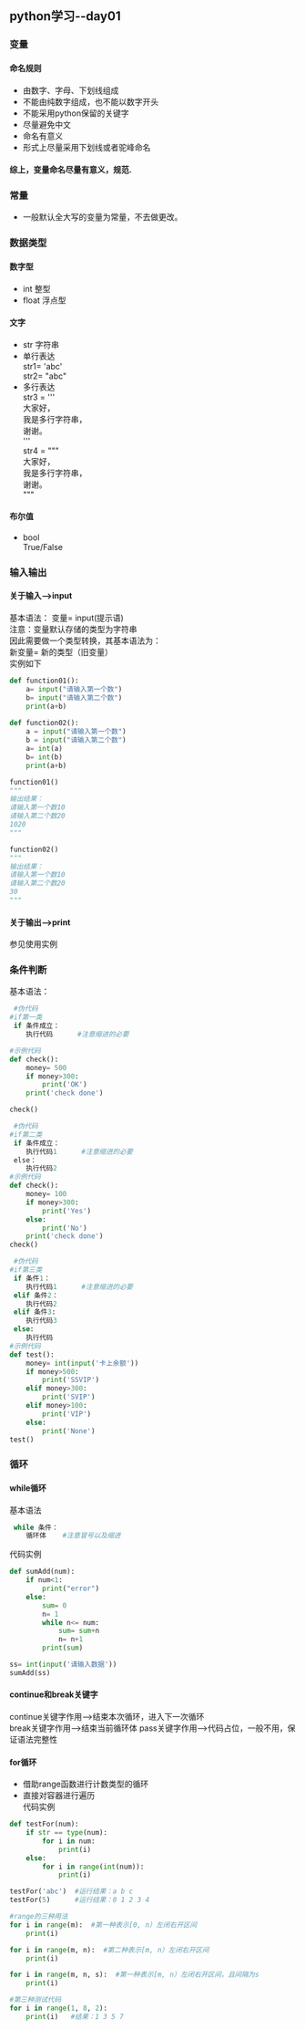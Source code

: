 ## python学习--day01
### 变量
#### 命名规则
 - 由数字、字母、下划线组成
 - 不能由纯数字组成，也不能以数字开头
 - 不能采用python保留的关键字
 - 尽量避免中文
 - 命名有意义
 - 形式上尽量采用下划线或者驼峰命名
#### 综上，变量命名尽量有意义，规范.

### 常量
 - 一般默认全大写的变量为常量，不去做更改。

### 数据类型
 #### 数字型
 - int 整型
 - float 浮点型
 #### 文字
 - str 字符串
 - 单行表达  
  str1= 'abc'    
  str2= "abc"
 - 多行表达  
str3 = '''   
    大家好，   
    我是多行字符串，  
    谢谢。  
'''  
str4 = """   
    大家好，   
    我是多行字符串，  
    谢谢。  
"""
 #### 布尔值
 - bool  
  True/False

### 输入输出
#### 关于输入——>input
基本语法：
变量= input(提示语)  
注意：变量默认存储的类型为字符串  
因此需要做一个类型转换，其基本语法为：  
新变量= 新的类型（旧变量）  
实例如下
```python
def function01():
    a= input("请输入第一个数")
    b= input("请输入第二个数")
    print(a+b)
    
def function02():
    a = input("请输入第一个数")
    b = input("请输入第二个数")
    a= int(a)
    b= int(b)
    print(a+b)

function01()
"""
输出结果：
请输入第一个数10
请输入第二个数20
1020
"""

function02()
"""
输出结果：
请输入第一个数10
请输入第二个数20
30
"""
```
#### 关于输出——>print
参见使用实例

### 条件判断
基本语法：
```python
 #伪代码
#if第一类
 if 条件成立：
    执行代码      #注意缩进的必要

#示例代码
def check():
    money= 500
    if money>300:
        print('OK')
    print('check done')

check()
```
```python
 #伪代码
#if第二类
 if 条件成立：
    执行代码1      #注意缩进的必要
 else：
    执行代码2
#示例代码
def check():
    money= 100
    if money>300:
        print('Yes')
    else:
        print('No')
    print('check done')
check()
```
```python
 #伪代码
#if第三类
 if 条件1：
    执行代码1      #注意缩进的必要
 elif 条件2：
    执行代码2
 elif 条件3:
    执行代码3
 else:
    执行代码
#示例代码
def test():
    money= int(input('卡上余额'))
    if money>500:
        print('SSVIP')
    elif money>300:
        print('SVIP')
    elif money>100:
        print('VIP')
    else:
        print('None')
test()
```

### 循环
#### while循环
基本语法  
```python
 while 条件：  
    循环体    #注意冒号以及缩进
```
代码实例
```python
def sumAdd(num):
    if num<1:
        print("error")
    else:
        sum= 0
        n= 1
        while n<= num:
            sum= sum+n
            n= n+1
        print(sum)

ss= int(input('请输入数据'))
sumAdd(ss)
```
#### continue和break关键字
continue关键字作用——>结束本次循环，进入下一次循环   
break关键字作用——>结束当前循环体
pass关键字作用——>代码占位，一般不用，保证语法完整性

#### for循环
- 借助range函数进行计数类型的循环
- 直接对容器进行遍历  
代码实例
```python
def testFor(num):
    if str == type(num):
        for i in num:
            print(i)
    else:
        for i in range(int(num)):
            print(i)

testFor('abc')  #运行结果：a b c
testFor(5)      #运行结果：0 1 2 3 4
```
```python
#range的三种用法
for i in range(m):  #第一种表示[0, n）左闭右开区间
    print(i)

for i in range(m, n):  #第二种表示[m, n）左闭右开区间
    print(i)

for i in range(m, n, s):  #第一种表示[m, n）左闭右开区间，且间隔为s
    print(i)

#第三种测试代码
for i in range(1, 8, 2):
    print(i)   #结果：1 3 5 7
```